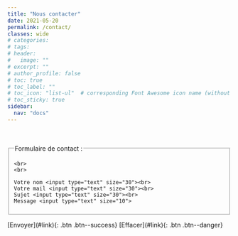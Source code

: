 ```yaml
---
title: "Nous contacter"
date: 2021-05-20
permalink: /contact/
classes: wide
# categories: 
# tags: 
# header:
#   image: ""
# excerpt: ""
# author_profile: false
# toc: true
# toc_label: ""
# toc_icon: "list-ul"  # corresponding Font Awesome icon name (without fa prefix)
# toc_sticky: true
sidebar:
  nav: "docs"
---
```

<br>
<br>
<form>
  <fieldset>
	<legend>Formulaire de contact :</legend>
	
	<br>
	<br>
	
	Votre nom <input type="text" size="30"><br>
	Votre mail <input type="text" size="30"><br>
	Sujet <input type="text" size="30"><br>
	Message <input type="text" size="10">
  </fieldset>

</form>
[Envoyer](#link){: .btn .btn--success}
[Effacer](#link){: .btn .btn--danger}




